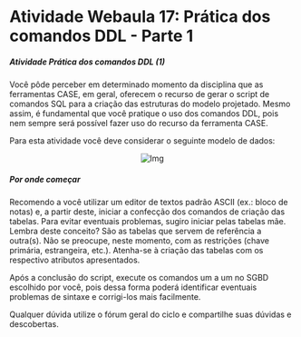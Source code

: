 # Atividade Webaula 17: Prática dos comandos DDL - Parte 1
##### Atividade Prática dos comandos DDL (1)

Você pôde perceber em determinado momento da disciplina que as ferramentas CASE, em geral, oferecem o recurso de gerar o script de comandos SQL para a criação das estruturas do modelo projetado. Mesmo assim, é fundamental que você pratique o uso dos comandos DDL, pois nem sempre será possível fazer uso do recurso da ferramenta CASE.

Para esta atividade você deve considerar o seguinte modelo de dados:
<div style="text-align:center;">
    <img src="https://imgur.com/DIxNgYa.png" alt="Img">
</div>

##### Por onde começar
Recomendo a você utilizar um editor de textos padrão ASCII (ex.: bloco de notas) e, a partir deste, iniciar a confecção dos comandos de criação das tabelas. Para evitar eventuais problemas, sugiro iniciar pelas tabelas mãe. Lembra deste conceito? São as tabelas que servem de referência a outra(s). Não se preocupe, neste momento, com as restrições (chave primária, estrangeira, etc.). Atenha-se à criação das tabelas com os respectivo atributos apresentados. 

Após a conclusão do script, execute os comandos um a um no SGBD escolhido por você, pois dessa forma poderá identificar eventuais problemas de sintaxe e corrigi-los mais facilmente. 

Qualquer dúvida utilize o fórum geral do ciclo e compartilhe suas dúvidas e descobertas.


